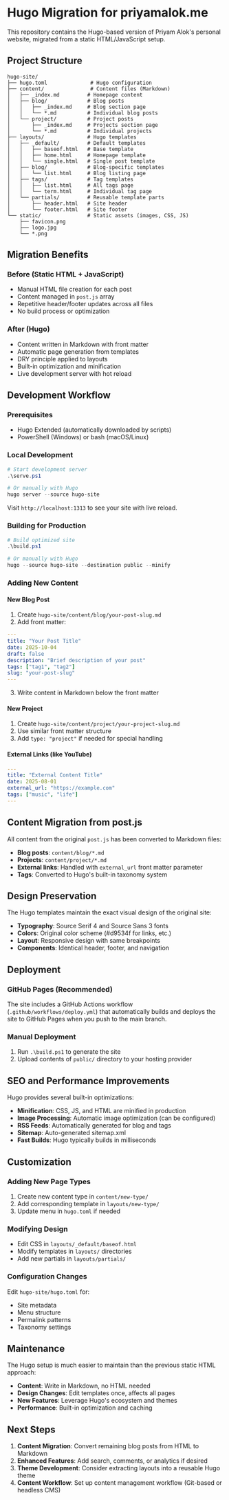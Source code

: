 # Hugo Migration for priyamalok.me

This repository contains the Hugo-based version of Priyam Alok's personal website, migrated from a static HTML/JavaScript setup.

## Project Structure

```
hugo-site/
├── hugo.toml              # Hugo configuration
├── content/               # Content files (Markdown)
│   ├── _index.md         # Homepage content
│   ├── blog/             # Blog posts
│   │   ├── _index.md     # Blog section page
│   │   └── *.md          # Individual blog posts
│   └── project/          # Project posts
│       ├── _index.md     # Projects section page
│       └── *.md          # Individual projects
├── layouts/              # Hugo templates
│   ├── _default/         # Default templates
│   │   ├── baseof.html   # Base template
│   │   ├── home.html     # Homepage template
│   │   └── single.html   # Single post template
│   ├── blog/             # Blog-specific templates
│   │   └── list.html     # Blog listing page
│   ├── tags/             # Tag templates
│   │   ├── list.html     # All tags page
│   │   └── term.html     # Individual tag page
│   └── partials/         # Reusable template parts
│       ├── header.html   # Site header
│       └── footer.html   # Site footer
└── static/               # Static assets (images, CSS, JS)
    ├── favicon.png
    ├── logo.jpg
    └── *.png
```

## Migration Benefits

### Before (Static HTML + JavaScript)
- Manual HTML file creation for each post
- Content managed in `post.js` array
- Repetitive header/footer updates across all files
- No build process or optimization

### After (Hugo)
- Content written in Markdown with front matter
- Automatic page generation from templates
- DRY principle applied to layouts
- Built-in optimization and minification
- Live development server with hot reload

## Development Workflow

### Prerequisites
- Hugo Extended (automatically downloaded by scripts)
- PowerShell (Windows) or bash (macOS/Linux)

### Local Development
```powershell
# Start development server
.\serve.ps1

# Or manually with Hugo
hugo server --source hugo-site
```

Visit `http://localhost:1313` to see your site with live reload.

### Building for Production
```powershell
# Build optimized site
.\build.ps1

# Or manually with Hugo
hugo --source hugo-site --destination public --minify
```

### Adding New Content

#### New Blog Post
1. Create `hugo-site/content/blog/your-post-slug.md`
2. Add front matter:
```yaml
---
title: "Your Post Title"
date: 2025-10-04
draft: false
description: "Brief description of your post"
tags: ["tag1", "tag2"]
slug: "your-post-slug"
---
```
3. Write content in Markdown below the front matter

#### New Project
1. Create `hugo-site/content/project/your-project-slug.md`
2. Use similar front matter structure
3. Add `type: "project"` if needed for special handling

#### External Links (like YouTube)
```yaml
---
title: "External Content Title"
date: 2025-08-01
external_url: "https://example.com"
tags: ["music", "life"]
---
```

## Content Migration from post.js

All content from the original `post.js` has been converted to Markdown files:

- **Blog posts**: `content/blog/*.md`
- **Projects**: `content/project/*.md`
- **External links**: Handled with `external_url` front matter parameter
- **Tags**: Converted to Hugo's built-in taxonomy system

## Design Preservation

The Hugo templates maintain the exact visual design of the original site:
- **Typography**: Source Serif 4 and Source Sans 3 fonts
- **Colors**: Original color scheme (#d9534f for links, etc.)
- **Layout**: Responsive design with same breakpoints
- **Components**: Identical header, footer, and navigation

## Deployment

### GitHub Pages (Recommended)
The site includes a GitHub Actions workflow (`.github/workflows/deploy.yml`) that automatically builds and deploys the site to GitHub Pages when you push to the main branch.

### Manual Deployment
1. Run `.\build.ps1` to generate the site
2. Upload contents of `public/` directory to your hosting provider

## SEO and Performance Improvements

Hugo provides several built-in optimizations:
- **Minification**: CSS, JS, and HTML are minified in production
- **Image Processing**: Automatic image optimization (can be configured)
- **RSS Feeds**: Automatically generated for blog and tags
- **Sitemap**: Auto-generated sitemap.xml
- **Fast Builds**: Hugo typically builds in milliseconds

## Customization

### Adding New Page Types
1. Create new content type in `content/new-type/`
2. Add corresponding template in `layouts/new-type/`
3. Update menu in `hugo.toml` if needed

### Modifying Design
- Edit CSS in `layouts/_default/baseof.html`
- Modify templates in `layouts/` directories
- Add new partials in `layouts/partials/`

### Configuration Changes
Edit `hugo-site/hugo.toml` for:
- Site metadata
- Menu structure
- Permalink patterns
- Taxonomy settings

## Maintenance

The Hugo setup is much easier to maintain than the previous static HTML approach:
- **Content**: Write in Markdown, no HTML needed
- **Design Changes**: Edit templates once, affects all pages
- **New Features**: Leverage Hugo's ecosystem and themes
- **Performance**: Built-in optimization and caching

## Next Steps

1. **Content Migration**: Convert remaining blog posts from HTML to Markdown
2. **Enhanced Features**: Add search, comments, or analytics if desired
3. **Theme Development**: Consider extracting layouts into a reusable Hugo theme
4. **Content Workflow**: Set up content management workflow (Git-based or headless CMS)